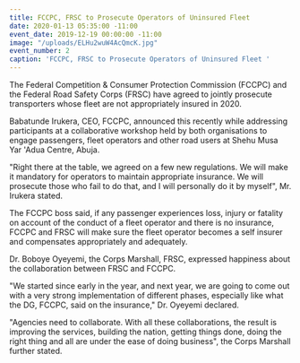 ```yaml
---
title: FCCPC, FRSC to Prosecute Operators of Uninsured Fleet
date: 2020-01-13 05:35:00 -11:00
event_date: 2019-12-19 00:00:00 -11:00
image: "/uploads/ELHu2wuW4AcQmcK.jpg"
event_number: 2
caption: 'FCCPC, FRSC to Prosecute Operators of Uninsured Fleet '
---
```


The Federal Competition & Consumer Protection Commission (FCCPC) and the Federal Road Safety Corps (FRSC) have agreed to jointly prosecute transporters whose fleet are not appropriately insured in 2020.

Babatunde Irukera, CEO, FCCPC, announced this recently while addressing participants at a collaborative workshop held by both organisations to engage passengers, fleet operators and other road users at Shehu Musa Yar 'Adua Centre, Abuja.

"Right there at the table, we agreed on a few new regulations. We will make it mandatory for operators to maintain appropriate insurance. We will prosecute those who fail to do that, and I will personally do it by myself", Mr. Irukera stated.

The FCCPC boss said, if any passenger experiences loss, injury or fatality on account of the conduct of a fleet operator and there is no insurance, FCCPC and FRSC will make sure the fleet operator becomes a self insurer and compensates appropriately and adequately. 

Dr. Boboye Oyeyemi, the Corps Marshall, FRSC, expressed happiness about the collaboration between FRSC and FCCPC. 

"We started since early in the year, and next year, we are going to come out with a very strong implementation of different phases, especially like what the DG, FCCPC, said on the insurance," Dr. Oyeyemi declared. 

"Agencies need to collaborate. With all these collaborations, the result is improving the services, building the nation, getting things done, doing the right thing and all are under the ease of doing business", the Corps Marshall further stated. 